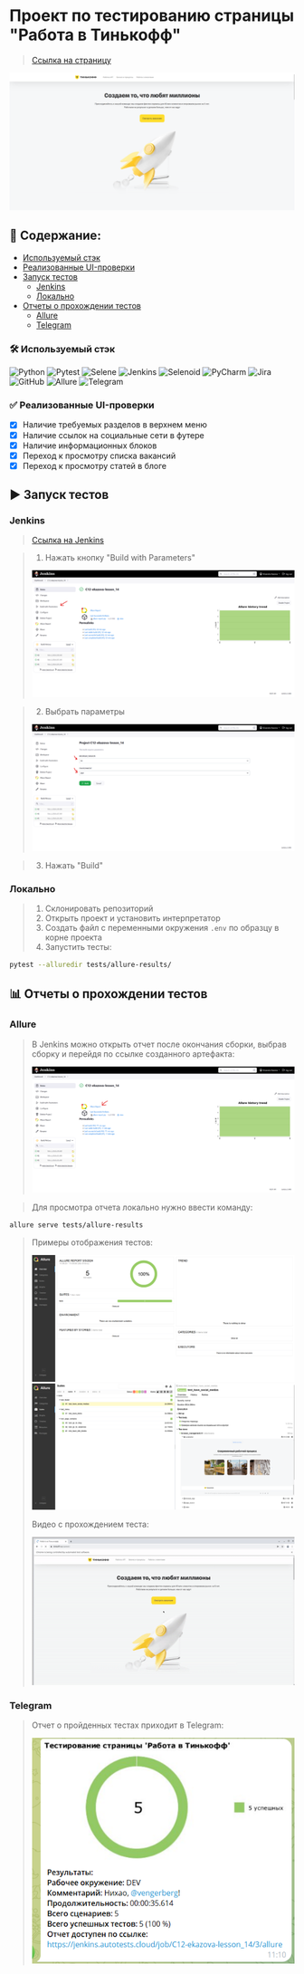 # Проект по тестированию страницы "Работа в Тинькофф"

> <a target="_blank" href="https://www.tinkoff.ru/career/">Ссылка на страницу</a>

![Тестируемая страница](/design/main_page.png)

## :pencil: Содержание:

- [Используемый стэк](#hammer_and_wrench-используемый-стэк)
- [Реализованные UI-проверки](#white_check_mark-реализованные-ui-проверки)
- [Запуск тестов](#arrow_forward-запуск-тестов)
    - [Jenkins](#jenkins)
    - [Локально](#локально)
- [Отчеты о прохождении тестов](#bar_chart-отчеты-о-прохождении-тестов)
    - [Allure](#allure)
    - [Telegram](#telegram)

### :hammer_and_wrench: Используемый стэк

![Python](https://img.shields.io/badge/Python-FFD43B?style=for-the-badge&logo=python&logoColor=blue)
![Pytest](https://img.shields.io/badge/Pytest-29B6F6?style=for-the-badge&logo=pytest&logoColor=white)
![Selene](https://img.shields.io/badge/Selene-42b029?style=for-the-badge)
![Jenkins](https://img.shields.io/badge/Jenkins-000?style=for-the-badge&logo=jenkins&logoColor=white)
![Selenoid](https://img.shields.io/badge/Selenoid-0084c7?style=for-the-badge)
![PyCharm](https://img.shields.io/badge/PyCharm-000000.svg?&style=for-the-badge&logo=PyCharm&logoColor=white)
![Jira](https://img.shields.io/badge/Jira-0052CC?style=for-the-badge&logo=Jira&logoColor=white)
![GitHub](https://img.shields.io/badge/GitHub-100000?style=for-the-badge&logo=github&logoColor=white)
![Allure](https://img.shields.io/badge/Allure-21c55d?style=for-the-badge)
![Telegram](https://img.shields.io/badge/Telegram-2CA5E0?style=for-the-badge&logo=telegram&logoColor=white)

### :white_check_mark: Реализованные UI-проверки

- [x] Наличие требуемых разделов в верхнем меню
- [x] Наличие ссылок на социальные сети в футере
- [x] Наличие информационных блоков
- [x] Переход к просмотру списка вакансий
- [x] Переход к просмотру статей в блоге

## :arrow_forward: Запуск тестов

### Jenkins

> <a target="_blank" href="https://jenkins.autotests.cloud/job/C12-ekazova-lesson_14/">Ссылка на Jenkins</a>

> 1. Нажать кнопку "Build with Parameters"
>
>![Сборка в Jenkins](/design/jenkins_1.png)

> 2. Выбрать параметры
>
> ![Сборка в Jenkins](/design/jenkins_2.png)

> 3. Нажать "Build"

### Локально

> 1. Склонировать репозиторий
> 2. Открыть проект и установить интерпретатор
> 3. Создать файл с переменными окружения `.env` по образцу в корне проекта
> 4. Запустить тесты:

```bash
pytest --alluredir tests/allure-results/
```

## :bar_chart: Отчеты о прохождении тестов

### Allure

> В Jenkins можно открыть отчет после окончания сборки, выбрав сборку и перейдя по ссылке созданного артефакта:
>
> ![Отчет Allure в Jenkins](/design/jenkins_allure.png)

> Для просмотра отчета локально нужно ввести команду:

```bash
allure serve tests/allure-results
```

> Примеры отображения тестов:
>
>![Отчет в Allure](/design/allure_1.png)
> ![Отчет в Allure](/design/allure_2.png)
>
> Видео с прохождением теста:
>
> ![Отчет в Allure](/design/allure_3.gif)

### Telegram

> Отчет о пройденных тестах приходит в Telegram:
>
>![Отчет в Telegram](/design/report_telegram.png)